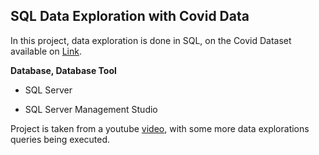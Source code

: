 ## SQL Data Exploration with Covid Data

In this project, data exploration is done in SQL, on the Covid Dataset available on [Link](https://ourworldindata.org/covid-deaths).

**Database, Database Tool** 

* SQL Server

* SQL Server Management Studio

Project is taken from a youtube [video](https://www.youtube.com/watch?v=qfyynHBFOsM&t=2400s), with some more data explorations queries being executed.
